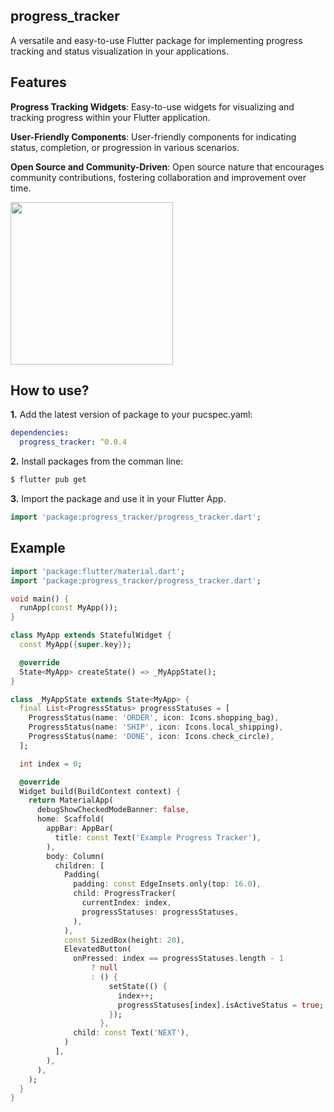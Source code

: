 <!--
This README describes the package. If you publish this package to pub.dev,
this README's contents appear on the landing page for your package.

For information about how to write a good package README, see the guide for
[writing package pages](https://dart.dev/guides/libraries/writing-package-pages).

For general information about developing packages, see the Dart guide for
[creating packages](https://dart.dev/guides/libraries/create-library-packages)
and the Flutter guide for
[developing packages and plugins](https://flutter.dev/developing-packages).
-->

## progress_tracker

 A versatile and easy-to-use Flutter package for implementing progress tracking and status visualization in your applications.

## Features

**Progress Tracking Widgets**:
Easy-to-use widgets for visualizing and tracking progress within your Flutter application.

**User-Friendly Components**:
User-friendly components for indicating status, completion, or progression in various scenarios.

**Open Source and Community-Driven**:
Open source nature that encourages community contributions, fostering collaboration and improvement over time.

<img src="https://github.com/nixtomalon/progress_tracker/blob/main/assets/pt-sample.gif" width="260" />

## How to use?

**1.** Add the latest version of package to your pucspec.yaml:
```yaml
dependencies:
  progress_tracker: ^0.0.4
```
**2.** Install packages from the comman line: 
```bash
$ flutter pub get
```
**3.** Import the package and use it in your Flutter App.
```dart
import 'package:progress_tracker/progress_tracker.dart';
```

## Example

```dart
import 'package:flutter/material.dart';
import 'package:progress_tracker/progress_tracker.dart';

void main() {
  runApp(const MyApp());
}

class MyApp extends StatefulWidget {
  const MyApp({super.key});

  @override
  State<MyApp> createState() => _MyAppState();
}

class _MyAppState extends State<MyApp> {
  final List<ProgressStatus> progressStatuses = [
    ProgressStatus(name: 'ORDER', icon: Icons.shopping_bag),
    ProgressStatus(name: 'SHIP', icon: Icons.local_shipping),
    ProgressStatus(name: 'DONE', icon: Icons.check_circle),
  ];

  int index = 0;

  @override
  Widget build(BuildContext context) {
    return MaterialApp(
      debugShowCheckedModeBanner: false,
      home: Scaffold(
        appBar: AppBar(
          title: const Text('Example Progress Tracker'),
        ),
        body: Column(
          children: [
            Padding(
              padding: const EdgeInsets.only(top: 16.0),
              child: ProgressTracker(
                currentIndex: index,
                progressStatuses: progressStatuses,
              ),
            ),
            const SizedBox(height: 20),
            ElevatedButton(
              onPressed: index == progressStatuses.length - 1
                  ? null
                  : () {
                      setState(() {
                        index++;
                        progressStatuses[index].isActiveStatus = true;
                      });
                    },
              child: const Text('NEXT'),
            )
          ],
        ),
      ),
    );
  }
}
```
